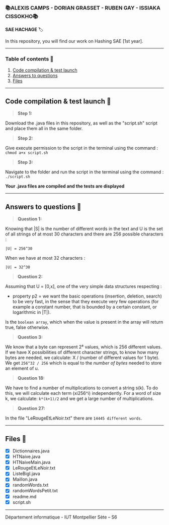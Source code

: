 ### 📚ALEXIS CAMPS - DORIAN GRASSET - RUBEN GAY - ISSIAKA CISSOKHO📚


**SAE HACHAGE** 🏷️

In this repository, you will find our work on Hashing SAE [1st year].

---
### Table of contents 📁
1. [Code compilation & test launch](#code-compilation--test-launch-)
2. [Answers to questions](#answers-to-questions-)
3. [Files](#files-)

---
## Code compilation & test launch 📂

>**Step 1:**

Download the .java files in this repository, as well as the "script.sh" script and place them all in the same folder.

>**Step 2:**

Give execute permission to the script in the terminal using the command :
`chmod a+x script.sh`

>**Step 3:**

Navigate to the folder and run the script in the terminal using the command :
`./script.sh`

**Your .java files are compiled and the tests are displayed**

---
## Answers to questions 📂

>**Question 1:**

Knowing that |S| is the number of different words in the text and U is the set of all strings of at most 30 characters and there are 256 possible characters :

`|U| = 256^30`

When we have at most 32 characters :

`|U| = 32^30`

>**Question 2:**

Assuming that U = [0,x], one of the very simple data structures respecting :
- property p2 = we want the basic operations (insertion, deletion, search) to be very fast, in the sense that they execute very few operations (for example a constant number, that is bounded by a certain constant, or logarithmic in |T|).

Is the `boolean array`, which when the value is present in the array will return true, false otherwise.

>**Question 3:**

We know that a byte can represent 2⁸ values, which is 256 different values. If we have X possibilities of different character strings, to know how many bytes are needed, we calculate: X / (number of different values for 1 byte). We get `256^32 / 256` which is equal to the *number of bytes* needed to store an element of u.

>**Question 18:**

We have to find a number of multiplications to convert a string s(k). To do this, we will calculate each term (xi256^i) independently. For a word of size k, we calculate: `k*(k+1)/2` and we get a large number of multiplications.

>**Question 27:**

In the file "LeRougeEtLeNoir.txt" there are `14445 different words`.


---
## Files 📂

- [x] Dictionnaires.java 
- [x] HTNaive.java
- [x] HTNaiveMain.java
- [x] LeRougeEtLeNoir.txt
- [x] ListeBigI.java
- [x] Maillon.java
- [x] randomWords.txt
- [x] randomWordsPetit.txt
- [x] readme.md
- [x] script.sh

---

Département informatique - IUT Montpellier Sète – S6
